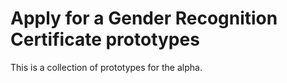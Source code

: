 # Apply for a Gender Recognition Certificate prototypes

This is a collection of prototypes for the alpha.

